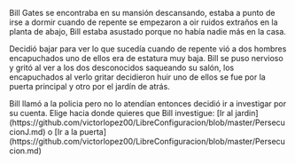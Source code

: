 <p>Bill Gates se encontraba en su mansión descansando, estaba a punto de irse a dormir cuando de repente
se empezaron a oir ruidos extraños en la planta de abajo, Bill estaba asustado porque no había nadie más 
en la casa.</p> 

<p>Decidió bajar para ver lo que sucedía cuando de repente vió a dos hombres encapuchados uno de ellos era de
estatura muy baja. Bill se puso nervioso y gritó al ver a los dos desconocidos saqueando su salón, los encapuchados
al verlo gritar decidieron huir uno de ellos se fue por la puerta principal y otro por el jardín de atrás.</p>

<p>Bill llamó a la policia pero no lo atendían entonces decidió ir a investigar por su cuenta. Elige hacia donde quieres
que Bill investigue: [Ir al jardin](https://github.com/victorlopez00/LibreConfiguracion/blob/master/PersecucionJ.md) o [Ir a la puerta](https://github.com/victorlopez00/LibreConfiguracion/blob/master/Persecucion.md)</p>


